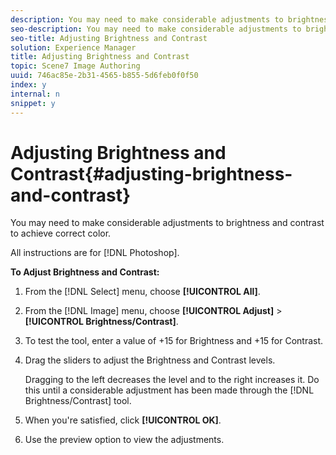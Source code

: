 ```yaml
---
description: You may need to make considerable adjustments to brightness and contrast to achieve correct color.
seo-description: You may need to make considerable adjustments to brightness and contrast to achieve correct color.
seo-title: Adjusting Brightness and Contrast
solution: Experience Manager
title: Adjusting Brightness and Contrast
topic: Scene7 Image Authoring
uuid: 746ac85e-2b31-4565-b855-5d6feb0f0f50
index: y
internal: n
snippet: y
---
```


# Adjusting Brightness and Contrast{#adjusting-brightness-and-contrast}

You may need to make considerable adjustments to brightness and contrast to achieve correct color.

All instructions are for [!DNL Photoshop].

**To Adjust Brightness and Contrast:** 

1. From the [!DNL Select] menu, choose **[!UICONTROL All]**.
1. From the [!DNL Image] menu, choose **[!UICONTROL Adjust]** > **[!UICONTROL Brightness/Contrast]**.
1. To test the tool, enter a value of +15 for Brightness and +15 for Contrast.
1. Drag the sliders to adjust the Brightness and Contrast levels.

   Dragging to the left decreases the level and to the right increases it. Do this until a considerable adjustment has been made through the [!DNL Brightness/Contrast] tool. 

1. When you're satisfied, click **[!UICONTROL OK]**.
1. Use the preview option to view the adjustments.
